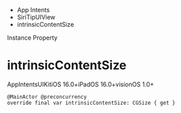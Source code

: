 

- App Intents
- SiriTipUIView
-  intrinsicContentSize 

Instance Property

# intrinsicContentSize

AppIntentsUIKitiOS 16.0+iPadOS 16.0+visionOS 1.0+

``` source
@MainActor @preconcurrency
override final var intrinsicContentSize: CGSize { get }
```


